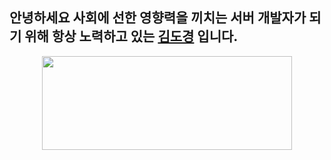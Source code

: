 ## 안녕하세요 사회에 선한 영향력을 끼치는 서버 개발자가 되기 위해 항상 노력하고 있는 [**김도경**](https://dokyung0919.notion.site/Kim-do-kyung-f390ca0767ad48b5b4e049c90dde598c?pvs=4) 입니다.
<p align="center"><img
    src="https://render.gitanimals.org/lines/rudeh2926?pet-id=589961688038175360"
    width="400"
    height="150"
  />
  
